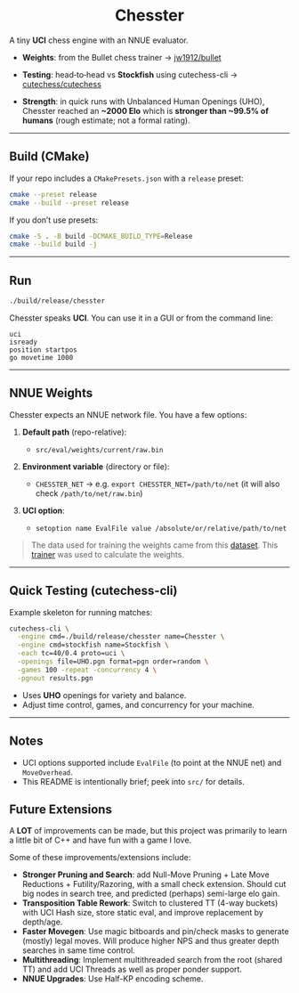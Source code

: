 <div align="center">

# Chesster

</div>

A tiny **UCI** chess engine with an NNUE evaluator.

* **Weights**: from the Bullet chess trainer -> [jw1912/bullet](https://github.com/jw1912/bullet)
    
* **Testing**: head‑to‑head vs **Stockfish** using cutechess-cli -> [cutechess/cutechess](https://github.com/cutechess/cutechess)

* **Strength**: in quick runs with Unbalanced Human Openings (UHO), Chesster reached an **~2000 Elo** which is **stronger than ~99.5% of humans**  (rough estimate; not a formal rating).

---

## Build (CMake)

If your repo includes a `CMakePresets.json` with a `release` preset:

```bash
cmake --preset release
cmake --build --preset release
```

If you don’t use presets:

```bash
cmake -S . -B build -DCMAKE_BUILD_TYPE=Release
cmake --build build -j
```

---

## Run

```bash
./build/release/chesster
```

Chesster speaks **UCI**. You can use it in a GUI or from the command line:

```text
uci
isready
position startpos
go movetime 1000
```

---

## NNUE Weights

Chesster expects an NNUE network file. You have a few options:

1. **Default path** (repo-relative):

   * `src/eval/weights/current/raw.bin`
2. **Environment variable** (directory or file):

   * `CHESSTER_NET` → e.g. `export CHESSTER_NET=/path/to/net` (it will also check `/path/to/net/raw.bin`)
3. **UCI option**:

   * `setoption name EvalFile value /absolute/or/relative/path/to/net`

> The data used for training the weights came from this [dataset](https://huggingface.co/datasets/official-stockfish/master-binpacks/tree/main). This [trainer](https://github.com/jw1912/bullet) was used to calculate the weights. 
---

## Quick Testing (cutechess-cli)

Example skeleton for running matches:

```bash
cutechess-cli \
  -engine cmd=./build/release/chesster name=Chesster \
  -engine cmd=stockfish name=Stockfish \
  -each tc=40/0.4 proto=uci \
  -openings file=UHO.pgn format=pgn order=random \
  -games 100 -repeat -concurrency 4 \
  -pgnout results.pgn
```

* Uses **UHO** openings for variety and balance.
* Adjust time control, games, and concurrency for your machine.

---

## Notes

* UCI options supported include `EvalFile` (to point at the NNUE net) and `MoveOverhead`.
* This README is intentionally brief; peek into `src/` for details.

## Future Extensions
A **LOT** of improvements can be made, but this project was primarily to learn a little bit of C++ and have fun with a game I love.  

Some of these improvements/extensions include:
* **Stronger Pruning and Search**: add Null-Move Pruning + Late Move Reductions + Futility/Razoring, with a small check extension. Should cut big nodes in search tree, and predicted (perhaps) semi-large elo gain. 
* **Transposition Table Rework**: Switch to clustered TT (4-way buckets) with UCI Hash size, store static eval, and improve replacement by depth/age. 
* **Faster Movegen**: Use magic bitboards and pin/check masks to generate (mostly) legal moves. Will produce higher NPS and thus greater depth searches in same time control. 
* **Multithreading**: Implement multithreaded search from the root (shared TT) and add UCI Threads as well as proper ponder support.
* **NNUE Upgrades**: Use Half-KP encoding scheme.    